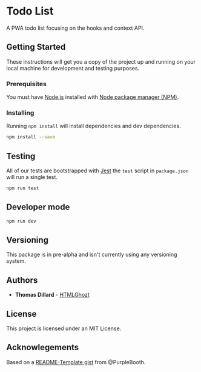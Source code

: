 # Todo List

A PWA todo list focusing on the hooks and context API.

## Getting Started

These instructions will get you a copy of the project up and running on your local machine for development and testing purposes. <!-- See deployment for notes on how to deploy the project on a live system. -->

### Prerequisites

You must have [Node.js](https://nodejs.org/) installed with [Node package manager (NPM)](https://www.npmjs.com/get-npm).

### Installing

Running `npm install` will install dependencies and dev dependencies.

```sh
npm install --save
```

## Testing

All of our tests are bootstrapped with [Jest](https://jestjs.io/) the `test` script in `package.json` will run a single test.

```sh
npm run test
```

<!--
### Watching

You can continually watch for changes by running:

```sh
npm run test:watch
```
-->

## Developer mode

```sh
npm run dev
```

<!-- ## Deployment -->

<!-- ## Built With -->

<!-- ## Contributing -->

## Versioning

This package is in pre-alpha and isn't currently using any versioning system.

<!-- We use [SemVer](http://semver.org/) for versioning. For the versions available, see the [tags on this repository](https://github.com/your/project/tags).  -->

## Authors

- **Thomas Dillard** - [HTMLGhozt](https://github.com/HTMLGhozt)

## License

This project is licensed under an MIT License.

## Acknowlegements

Based on a
[README-Template gist](https://gist.github.com/PurpleBooth/109311bb0361f32d87a2) from @PurpleBooth.
